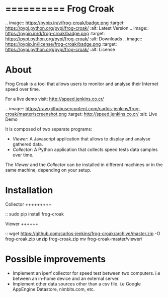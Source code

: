 ==========
Frog Croak
==========

.. image:: https://pypip.in/v/frog-croak/badge.png
        :target: https://pypi.python.org/pypi/frog-croak/
        :alt: Latest Version
.. image:: https://pypip.in/d/frog-croak/badge.png
        :target: https://pypi.python.org/pypi/frog-croak/
        :alt: Downloads
.. image:: https://pypip.in/license/frog-croak/badge.png
        :target: https://pypi.python.org/pypi/frog-croak/
        :alt: License


About
=====

Frog Croak is a tool that allows users to monitor and analyse their Internet
speed over time.

For a live demo visit: http://speed.jenkins.co.cr/

.. image:: https://raw.githubusercontent.com/carlos-jenkins/frog-croak/master/screenshot.png
        :target: http://speed.jenkins.co.cr/
        :alt: Live Demo

It is composed of two separate programs:

- *Viewer*: A Javascript application that allows to display and analyse
   gathered data.
- *Collector*: A Python application that collects speed tests data samples over
  time.

The *Viewer* and the *Collector* can be installed in different machines or in
the same machine, depending on your setup.


Installation
============

Collector
+++++++++

::
    sudo pip install frog-croak


Viewer
++++++

::
    wget https://github.com/carlos-jenkins/frog-croak/archive/master.zip -O frog-croak.zip
    unzip frog-croak.zip
    mv frog-croak-master/viewer/ <install path>


Possible improvements
=====================

- Implement an iperf collector for speed test between two computers.
  i.e between an in-home device and an external server.
- Implement other data sources other than a csv file.
  i.e Google AppEngine Datastore, nimbits.com, etc.
